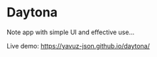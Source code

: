 # Daytona
Note app with simple UI and effective use...
  
Live demo: 
https://yavuz-json.github.io/daytona/
